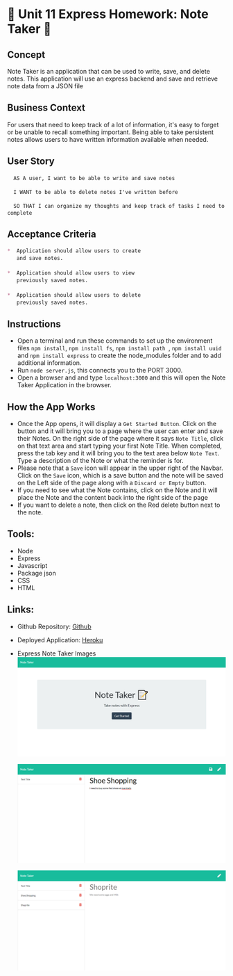 # :blue_book: Unit 11 Express Homework: Note Taker  :scroll:

## Concept
Note Taker is an application that can be used to write, save, and delete notes. This application will use an express backend and save and retrieve note data from a JSON file

## Business Context
For users that need to keep track of a lot of information, it's easy to forget or be unable to recall something important. Being able to take persistent notes allows users to have written information available when needed.

## User Story
```
  AS A user, I want to be able to write and save notes

  I WANT to be able to delete notes I've written before

  SO THAT I can organize my thoughts and keep track of tasks I need to complete
```
## Acceptance Criteria
```md
*  Application should allow users to create
   and save notes.

*  Application should allow users to view
   previously saved notes.

*  Application should allow users to delete
   previously saved notes.
```

## Instructions
  * Open a terminal and run these commands to set up the environment files `npm install`, `npm install fs`, `npm install path `, `npm install uuid` and `npm install express` to create the node_modules folder and to add additional information.  
  * Run `node server.js`, this connects you to the PORT 3000.
  * Open a browser and and type `localhost:3000` and this will open the Note Taker Application in the browser.

  ## How the App Works
  * Once the App opens, it will display a `Get Started Button`.  Click on the button and it will bring you to a page where the user can enter and save their Notes. On the right side of the page where it says `Note Title`, click on that text area and start typing your first Note Title. When completed, press the tab key and it will bring you to the text area below `Note Text`.  Type a description of the Note or what the reminder is for.  
  * Please note that a `Save` icon will appear in the upper right of the Navbar.  Click on the `Save` icon, which is a save button and the note will be saved on the Left side of the page along with a `Discard or Empty` button.  
  * If you need to see what the Note contains, click on the Note and it will place the Note and the content back into the right side of the page
  * If you want to delete a note, then click on the Red delete button next to the note.   


## Tools:
 * Node
 * Express
 * Javascript        
 * Package json 
 * CSS
 * HTML
 

## Links:
  * Github Repository:
    [Github](https://github.com/whintzen/Express-Note-Taker)

  * Deployed Application: 
    [Heroku ](https://whintzen.github.io/Employee-Directory)
  
  * Express Note Taker Images
     ![NoteTaker Landing page](https://github.com/whintzen/Express-Note-Taker/blob/master/public/assets/images/Screenshot-Home.png)

     ![NoteTaker Entering Info](https://github.com/whintzen/Express-Note-Taker/blob/master/public/assets/images/Screenshot-EnteringInfo.png)

     ![NoteTaker Saved Note](https://github.com/whintzen/Express-Note-Taker/blob/master/public/assets/images/Screenshot-Saved-Note.png)

     
  
  